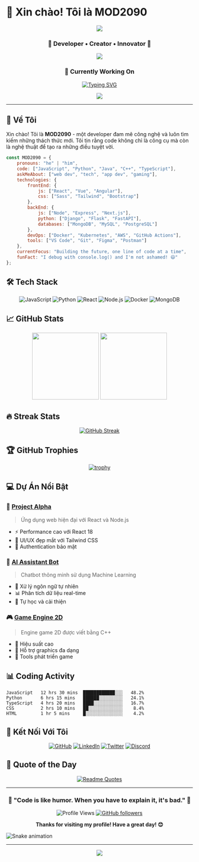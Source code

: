 # 👋 Xin chào! Tôi là MOD2090

<div align="center">

<img src="https://capsule-render.vercel.app/api?type=waving&color=0:E1EAFD,100:F7D6E0&height=200&section=header&text=MOD2090&fontSize=80&animation=twinkling&fontColor=2F4F4F"/>

### 🌟 Developer • Creator • Innovator 🌟

<img src="https://user-images.githubusercontent.com/73097560/115834477-dbab4500-a447-11eb-908a-139a6edaec5c.gif"/>

### 🎯 Currently Working On
[![Typing SVG](https://readme-typing-svg.herokuapp.com?font=Fira+Code&size=18&duration=4000&pause=500&color=4CAF50&center=true&vCenter=true&width=600&lines=React+Native+Mobile+App+%F0%9F%93%B1;AI+Machine+Learning+Projects+%F0%9F%A4%96;Open+Source+Contributions+%F0%9F%8C%8D;Web3+%26+Blockchain+Development+%E2%9B%93;Game+Development+with+Unity+%F0%9F%8E%AE)](https://git.io/typing-svg)

<img src="https://user-images.githubusercontent.com/73097560/115834477-dbab4500-a447-11eb-908a-139a6edaec5c.gif"/>

</div>

---

## 🚀 Về Tôi

Xin chào! Tôi là **MOD2090** - một developer đam mê công nghệ và luôn tìm kiếm những thách thức mới. Tôi tin rằng code không chỉ là công cụ mà còn là nghệ thuật để tạo ra những điều tuyệt vời.

```javascript
const MOD2090 = {
    pronouns: "he" | "him",
    code: ["JavaScript", "Python", "Java", "C++", "TypeScript"],
    askMeAbout: ["web dev", "tech", "app dev", "gaming"],
    technologies: {
        frontEnd: {
            js: ["React", "Vue", "Angular"],
            css: ["Sass", "Tailwind", "Bootstrap"]
        },
        backEnd: {
            js: ["Node", "Express", "Next.js"],
            python: ["Django", "Flask", "FastAPI"],
            databases: ["MongoDB", "MySQL", "PostgreSQL"]
        },
        devOps: ["Docker", "Kubernetes", "AWS", "GitHub Actions"],
        tools: ["VS Code", "Git", "Figma", "Postman"]
    },
    currentFocus: "Building the future, one line of code at a time",
    funFact: "I debug with console.log() and I'm not ashamed! 😄"
};
```

## 🛠️ Tech Stack

<div align="center">

![JavaScript](https://img.shields.io/badge/JavaScript-F7DF1E?style=for-the-badge&logo=javascript&logoColor=black)
![Python](https://img.shields.io/badge/Python-14354C?style=for-the-badge&logo=python&logoColor=white)
![React](https://img.shields.io/badge/React-20232A?style=for-the-badge&logo=react&logoColor=61DAFB)
![Node.js](https://img.shields.io/badge/Node.js-43853D?style=for-the-badge&logo=node.js&logoColor=white)
![Docker](https://img.shields.io/badge/Docker-2496ED?style=for-the-badge&logo=docker&logoColor=white)
![MongoDB](https://img.shields.io/badge/MongoDB-4EA94B?style=for-the-badge&logo=mongodb&logoColor=white)

</div>

## 📈 GitHub Stats

<div align="center">

<img height="180em" src="https://github-readme-stats.vercel.app/api?username=MOD2090&show_icons=true&theme=tokyonight&include_all_commits=true&count_private=true"/>
<img height="180em" src="https://github-readme-stats.vercel.app/api/top-langs/?username=MOD2090&layout=compact&langs_count=8&theme=tokyonight"/>

</div>

## 🔥 Streak Stats

<div align="center">

[![GitHub Streak](https://streak-stats.demolab.com/?user=MOD2090&theme=tokyonight)](https://git.io/streak-stats)

</div>

## 🏆 GitHub Trophies

<div align="center">

[![trophy](https://github-profile-trophy.vercel.app/?username=MOD2090&theme=onedark&column=7)](https://github.com/ryo-ma/github-profile-trophy)

</div>

## 💻 Dự Án Nổi Bật

### 🌟 [Project Alpha](https://github.com/MOD2090/project-alpha)
> Ứng dụng web hiện đại với React và Node.js
- ⚡ Performance cao với React 18
- 🎨 UI/UX đẹp mắt với Tailwind CSS
- 🔐 Authentication bảo mật

### 🚀 [AI Assistant Bot](https://github.com/MOD2090/ai-bot)
> Chatbot thông minh sử dụng Machine Learning
- 🤖 Xử lý ngôn ngữ tự nhiên
- 📊 Phân tích dữ liệu real-time
- 🔄 Tự học và cải thiện

### 🎮 [Game Engine 2D](https://github.com/MOD2090/game-engine)
> Engine game 2D được viết bằng C++
- 🎯 Hiệu suất cao
- 🎨 Hỗ trợ graphics đa dạng
- 🔧 Tools phát triển game

## 📊 Coding Activity

<!--START_SECTION:waka-->
```text
JavaScript   12 hrs 30 mins  ████████████░░░   48.2%
Python       6 hrs 15 mins   ██████░░░░░░░░░   24.1%
TypeScript   4 hrs 20 mins   ████░░░░░░░░░░░   16.7%
CSS          2 hrs 10 mins   ██░░░░░░░░░░░░░    8.4%
HTML         1 hr 5 mins     █░░░░░░░░░░░░░░    4.2%
```
<!--END_SECTION:waka-->

## 🤝 Kết Nối Với Tôi

<div align="center">

[![GitHub](https://img.shields.io/badge/GitHub-100000?style=for-the-badge&logo=github&logoColor=white)](https://github.com/MOD2090)
[![LinkedIn](https://img.shields.io/badge/LinkedIn-0077B5?style=for-the-badge&logo=linkedin&logoColor=white)](https://linkedin.com/in/MOD2090)
[![Twitter](https://img.shields.io/badge/Twitter-1DA1F2?style=for-the-badge&logo=twitter&logoColor=white)](https://twitter.com/MOD2090)
[![Discord](https://img.shields.io/badge/Discord-7289DA?style=for-the-badge&logo=discord&logoColor=white)](https://discord.gg/MOD2090)

</div>

## 💭 Quote of the Day

<div align="center">

[![Readme Quotes](https://quotes-github-readme.vercel.app/api?type=horizontal&theme=tokyonight)](https://github.com/piyushsuthar/github-readme-quotes)

</div>

---

<div align="center">

### 🌟 "Code is like humor. When you have to explain it, it's bad." 🌟

![Profile Views](https://komarev.com/ghpvc/?username=MOD2090&color=brightgreen&style=flat-square)
[![GitHub followers](https://img.shields.io/github/followers/MOD2090?style=social)](https://github.com/MOD2090)

**Thanks for visiting my profile! Have a great day! 😊**

</div>

<img src="https://raw.githubusercontent.com/MOD2090/MOD2090/output/snake.svg" alt="Snake animation" />

---

<div align="center">
  <img src="https://capsule-render.vercel.app/api?type=waving&color=gradient&height=100&section=footer"/>
</div>

